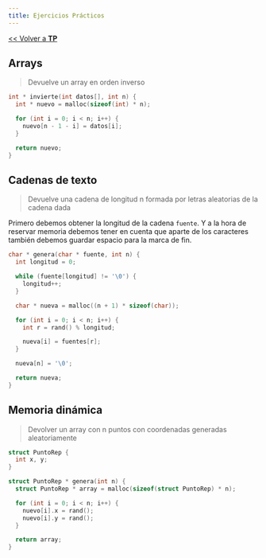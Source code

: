 ```yaml
---
title: Ejercicios Prácticos
---
```


[&lt;&lt; Volver a **TP**](../tp.md)

## Arrays

> Devuelve un array en orden inverso

```c
int * invierte(int datos[], int n) {
  int * nuevo = malloc(sizeof(int) * n);

  for (int i = 0; i < n; i++) {
    nuevo[n - 1 - i] = datos[i];
  }

  return nuevo;
}
```

## Cadenas de texto

> Devuelve una cadena de longitud n formada por letras aleatorias de la cadena dada

Primero debemos obtener la longitud de la cadena `fuente`. Y a la hora de reservar memoria debemos tener en cuenta que aparte de los caracteres también debemos guardar espacio para la marca de fin.

```c
char * genera(char * fuente, int n) {
  int longitud = 0;

  while (fuente[longitud] != '\0') {
    longitud++;
  }

  char * nueva = malloc((n + 1) * sizeof(char));

  for (int i = 0; i < n; i++) {
    int r = rand() % longitud;

    nueva[i] = fuentes[r];
  }

  nueva[n] = '\0';

  return nueva;
}
```

## Memoria dinámica

> Devolver un array con n puntos con coordenadas generadas aleatoriamente

```c
struct PuntoRep {
  int x, y;
}

struct PuntoRep * genera(int n) {
  struct PuntoRep * array = malloc(sizeof(struct PuntoRep) * n);

  for (int i = 0; i < n; i++) {
    nuevo[i].x = rand();
    nuevo[i].y = rand();
  }

  return array;
}
```
